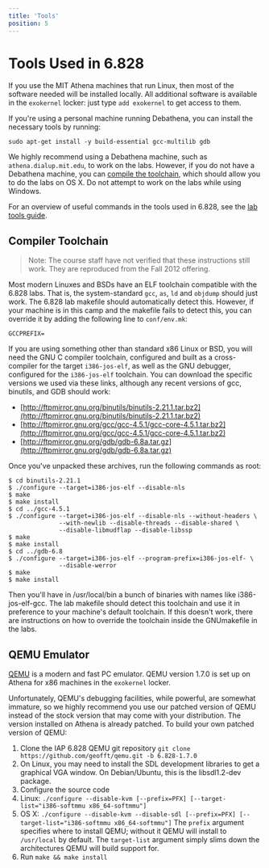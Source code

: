 ```yaml
---
title: 'Tools'
position: 5
---
```

Tools Used in 6.828
===================

If you use the MIT Athena machines that run Linux, then most of the
software needed will be installed locally. All additional software is
available in the `exokernel` locker: just type `add exokernel` to get
access to them.

If you're using a personal machine running Debathena, you can install
the necessary tools by running:

```lang-sh
sudo apt-get install -y build-essential gcc-multilib gdb
```

We highly recommend using a Debathena machine, such as
`athena.dialup.mit.edu`, to work on the labs. However, if you do not
have a Debathena machine, you can [compile the
toolchain](#compiler-toolchain), which should allow you to do the labs
on OS X. Do not attempt to work on the labs while using Windows.

For an overview of useful commands in the tools used in 6.828, see the
[lab tools guide](../labguide).

Compiler Toolchain
------------------

> Note: The course staff have not verified that these instructions
> still work. They are reproduced from the Fall 2012 offering.

Most modern Linuxes and BSDs have an ELF toolchain compatible with the
6.828 labs. That is, the system-standard `gcc`, `as`, `ld` and `objdump`
should just work. The 6.828 lab makefile should automatically detect
this. However, if your machine is in this camp and the makefile fails to
detect this, you can override it by adding the following line to
`conf/env.mk`:

    GCCPREFIX=

If you are using something other than standard x86 Linux or BSD, you
will need the GNU C compiler toolchain, configured and built as a
cross-compiler for the target `i386-jos-elf`, as well as the GNU
debugger, configured for the `i386-jos-elf` toolchain. You can download
the specific versions we used via these links, although any recent
versions of gcc, binutils, and GDB should work:

-   [http://ftpmirror.gnu.org/binutils/binutils-2.21.1.tar.bz2](http://ftpmirror.gnu.org/binutils/binutils-2.21.1.tar.bz2)
-   [http://ftpmirror.gnu.org/gcc/gcc-4.5.1/gcc-core-4.5.1.tar.bz2](http://ftpmirror.gnu.org/gcc/gcc-4.5.1/gcc-core-4.5.1.tar.bz2)
-   [http://ftpmirror.gnu.org/gdb/gdb-6.8a.tar.gz](http://ftpmirror.gnu.org/gdb/gdb-6.8a.tar.gz)

Once you've unpacked these archives, run the following commands as root:

```lang-sh
$ cd binutils-2.21.1
$ ./configure --target=i386-jos-elf --disable-nls
$ make
$ make install
$ cd ../gcc-4.5.1
$ ./configure --target=i386-jos-elf --disable-nls --without-headers \
              --with-newlib --disable-threads --disable-shared \
              --disable-libmudflap --disable-libssp
$ make
$ make install
$ cd ../gdb-6.8
$ ./configure --target=i386-jos-elf --program-prefix=i386-jos-elf- \
              --disable-werror
$ make
$ make install
```

Then you'll have in /usr/local/bin a bunch of binaries with names like
i386-jos-elf-gcc. The lab makefile should detect this toolchain and use
it in preference to your machine's default toolchain. If this doesn't
work, there are instructions on how to override the toolchain inside the
GNUmakefile in the labs.

QEMU Emulator
-------------

[QEMU](http://www.nongnu.org/qemu/) is a modern and fast PC emulator.
QEMU version 1.7.0 is set up on Athena for x86 machines in the `exokernel`
locker.

Unfortunately, QEMU's debugging facilities, while powerful, are somewhat
immature, so we highly recommend you use our patched version of QEMU
instead of the stock version that may come with your distribution. The
version installed on Athena is already patched. To build your own
patched version of QEMU:

1.  Clone the IAP 6.828 QEMU git repository
     `git clone https://github.com/geofft/qemu.git -b 6.828-1.7.0`
2.  On Linux, you may need to install the SDL development libraries to
    get a graphical VGA window. On Debian/Ubuntu, this is the
    libsdl1.2-dev package.
3.  Configure the source code
   1. Linux:
        `./configure --disable-kvm [--prefix=PFX] [--target-list="i386-softmmu x86_64-softmmu"]`
   2. OS X:
        `./configure --disable-kvm --disable-sdl [--prefix=PFX] [--target-list="i386-softmmu x86_64-softmmu"]`
     The `prefix` argument specifies where to install QEMU; without it
    QEMU will install to `/usr/local` by default. The `target-list`
    argument simply slims down the architectures QEMU will build support
    for.
4.  Run `make && make install`
